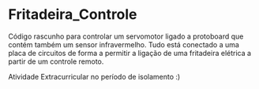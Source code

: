 # Fritadeira_Controle

Código rascunho para controlar um servomotor ligado a protoboard que contém também um sensor infravermelho. 
Tudo está conectado a uma placa de circuitos de forma a permitir a ligação de uma fritadeira
elétrica a partir de um controle remoto.

Atividade Extracurricular no período de isolamento :)

